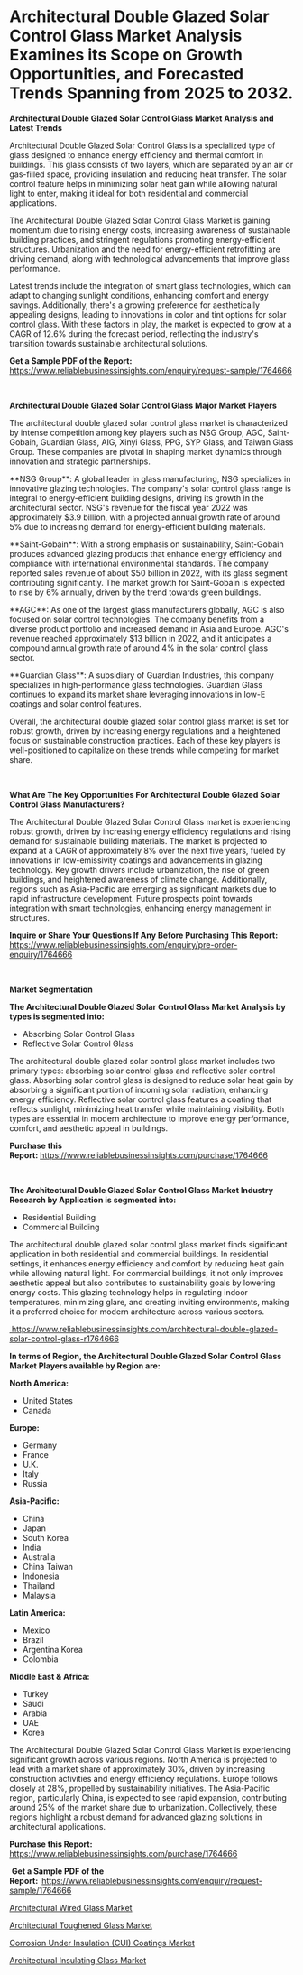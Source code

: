<p><h1>Architectural Double Glazed Solar Control Glass Market Analysis Examines its Scope on Growth Opportunities, and Forecasted Trends Spanning from 2025 to 2032.</h1></p><p><strong>Architectural Double Glazed Solar Control Glass Market Analysis and Latest Trends</strong></p>
<p><p>Architectural Double Glazed Solar Control Glass is a specialized type of glass designed to enhance energy efficiency and thermal comfort in buildings. This glass consists of two layers, which are separated by an air or gas-filled space, providing insulation and reducing heat transfer. The solar control feature helps in minimizing solar heat gain while allowing natural light to enter, making it ideal for both residential and commercial applications.</p><p>The Architectural Double Glazed Solar Control Glass Market is gaining momentum due to rising energy costs, increasing awareness of sustainable building practices, and stringent regulations promoting energy-efficient structures. Urbanization and the need for energy-efficient retrofitting are driving demand, along with technological advancements that improve glass performance.</p><p>Latest trends include the integration of smart glass technologies, which can adapt to changing sunlight conditions, enhancing comfort and energy savings. Additionally, there's a growing preference for aesthetically appealing designs, leading to innovations in color and tint options for solar control glass. With these factors in play, the market is expected to grow at a CAGR of 12.6% during the forecast period, reflecting the industry's transition towards sustainable architectural solutions.</p></p>
<p><strong>Get a Sample PDF of the Report:&nbsp;</strong> <a href="https://www.reliablebusinessinsights.com/enquiry/request-sample/1764666?utm_campaign=113&utm_medium=2&utm_source=Github&utm_content=ia&utm_term=02022025&utm_id=architectural-double-glazed-solar-control-glass">https://www.reliablebusinessinsights.com/enquiry/request-sample/1764666</a></p>
<p>&nbsp;</p>
<p><strong>Architectural Double Glazed Solar Control Glass Major Market Players</strong></p>
<p><p>The architectural double glazed solar control glass market is characterized by intense competition among key players such as NSG Group, AGC, Saint-Gobain, Guardian Glass, AIG, Xinyi Glass, PPG, SYP Glass, and Taiwan Glass Group. These companies are pivotal in shaping market dynamics through innovation and strategic partnerships.</p><p>**NSG Group**: A global leader in glass manufacturing, NSG specializes in innovative glazing technologies. The company's solar control glass range is integral to energy-efficient building designs, driving its growth in the architectural sector. NSG's revenue for the fiscal year 2022 was approximately $3.9 billion, with a projected annual growth rate of around 5% due to increasing demand for energy-efficient building materials.</p><p>**Saint-Gobain**: With a strong emphasis on sustainability, Saint-Gobain produces advanced glazing products that enhance energy efficiency and compliance with international environmental standards. The company reported sales revenue of about $50 billion in 2022, with its glass segment contributing significantly. The market growth for Saint-Gobain is expected to rise by 6% annually, driven by the trend towards green buildings.</p><p>**AGC**: As one of the largest glass manufacturers globally, AGC is also focused on solar control technologies. The company benefits from a diverse product portfolio and increased demand in Asia and Europe. AGC's revenue reached approximately $13 billion in 2022, and it anticipates a compound annual growth rate of around 4% in the solar control glass sector.</p><p>**Guardian Glass**: A subsidiary of Guardian Industries, this company specializes in high-performance glass technologies. Guardian Glass continues to expand its market share leveraging innovations in low-E coatings and solar control features. </p><p>Overall, the architectural double glazed solar control glass market is set for robust growth, driven by increasing energy regulations and a heightened focus on sustainable construction practices. Each of these key players is well-positioned to capitalize on these trends while competing for market share.</p></p>
<p>&nbsp;</p>
<p><strong>What Are The Key Opportunities For Architectural Double Glazed Solar Control Glass Manufacturers?</strong></p>
<p><p>The Architectural Double Glazed Solar Control Glass market is experiencing robust growth, driven by increasing energy efficiency regulations and rising demand for sustainable building materials. The market is projected to expand at a CAGR of approximately 8% over the next five years, fueled by innovations in low-emissivity coatings and advancements in glazing technology. Key growth drivers include urbanization, the rise of green buildings, and heightened awareness of climate change. Additionally, regions such as Asia-Pacific are emerging as significant markets due to rapid infrastructure development. Future prospects point towards integration with smart technologies, enhancing energy management in structures.</p></p>
<p><strong>Inquire or Share Your Questions If Any Before Purchasing This Report:</strong> <a href="https://www.reliablebusinessinsights.com/enquiry/pre-order-enquiry/1764666?utm_campaign=113&utm_medium=2&utm_source=Github&utm_content=ia&utm_term=02022025&utm_id=architectural-double-glazed-solar-control-glass">https://www.reliablebusinessinsights.com/enquiry/pre-order-enquiry/1764666</a></p>
<p>&nbsp;</p>
<p><strong>Market Segmentation</strong></p>
<p><strong>The Architectural Double Glazed Solar Control Glass Market Analysis by types is segmented into:</strong></p>
<p><ul><li>Absorbing Solar Control Glass</li><li>Reflective Solar Control Glass</li></ul></p>
<p><p>The architectural double glazed solar control glass market includes two primary types: absorbing solar control glass and reflective solar control glass. Absorbing solar control glass is designed to reduce solar heat gain by absorbing a significant portion of incoming solar radiation, enhancing energy efficiency. Reflective solar control glass features a coating that reflects sunlight, minimizing heat transfer while maintaining visibility. Both types are essential in modern architecture to improve energy performance, comfort, and aesthetic appeal in buildings.</p></p>
<p><strong>Purchase this Report:&nbsp;</strong><a href="https://www.reliablebusinessinsights.com/purchase/1764666?utm_campaign=113&utm_medium=2&utm_source=Github&utm_content=ia&utm_term=02022025&utm_id=architectural-double-glazed-solar-control-glass">https://www.reliablebusinessinsights.com/purchase/1764666</a></p>
<p>&nbsp;</p>
<p><strong>The Architectural Double Glazed Solar Control Glass Market Industry Research by Application is segmented into:</strong></p>
<p><ul><li>Residential Building</li><li>Commercial Building</li></ul></p>
<p><p>The architectural double glazed solar control glass market finds significant application in both residential and commercial buildings. In residential settings, it enhances energy efficiency and comfort by reducing heat gain while allowing natural light. For commercial buildings, it not only improves aesthetic appeal but also contributes to sustainability goals by lowering energy costs. This glazing technology helps in regulating indoor temperatures, minimizing glare, and creating inviting environments, making it a preferred choice for modern architecture across various sectors.</p></p>
<p><a href="https://www.reliablebusinessinsights.com/architectural-double-glazed-solar-control-glass-r1764666?utm_campaign=113&utm_medium=2&utm_source=Github&utm_content=ia&utm_term=02022025&utm_id=architectural-double-glazed-solar-control-glass">&nbsp;https://www.reliablebusinessinsights.com/architectural-double-glazed-solar-control-glass-r1764666</a></p>
<p><strong>In terms of Region, the Architectural Double Glazed Solar Control Glass Market Players available by Region are:</strong></p>
<p>
    <p> <strong> North America: </strong>
        <ul>
            <li>United States</li>
            <li>Canada</li>
        </ul>
        </p> 
    <p> <strong> Europe: </strong>
        <ul>
            <li>Germany</li>
            <li>France</li>
            <li>U.K.</li>
            <li>Italy</li>
            <li>Russia</li>
        </ul>
        </p> 
    <p> <strong> Asia-Pacific: </strong>
        <ul>
            <li>China</li>
            <li>Japan</li>
            <li>South Korea</li>
            <li>India</li>
            <li>Australia</li>
            <li>China Taiwan</li>
            <li>Indonesia</li>
            <li>Thailand</li>
            <li>Malaysia</li>
        </ul>
        </p> 
    <p> <strong> Latin America: </strong>
        <ul>
            <li>Mexico</li>
            <li>Brazil</li>
            <li>Argentina Korea</li>
            <li>Colombia</li>
        </ul>
        </p> 
    <p> <strong> Middle East & Africa: </strong>
        <ul>
            <li>Turkey</li>
            <li>Saudi</li>
            <li>Arabia</li>
            <li>UAE</li>
            <li>Korea</li>
        </ul>
    </p>
    </p>
<p><p>The Architectural Double Glazed Solar Control Glass Market is experiencing significant growth across various regions. North America is projected to lead with a market share of approximately 30%, driven by increasing construction activities and energy efficiency regulations. Europe follows closely at 28%, propelled by sustainability initiatives. The Asia-Pacific region, particularly China, is expected to see rapid expansion, contributing around 25% of the market share due to urbanization. Collectively, these regions highlight a robust demand for advanced glazing solutions in architectural applications.</p></p>
<p><strong>Purchase this Report: </strong><a href="https://www.reliablebusinessinsights.com/purchase/1764666?utm_campaign=113&utm_medium=2&utm_source=Github&utm_content=ia&utm_term=02022025&utm_id=architectural-double-glazed-solar-control-glass">https://www.reliablebusinessinsights.com/purchase/1764666</a></p>
<p>&nbsp;<strong>Get a Sample PDF of the Report:&nbsp;&nbsp;</strong><a href="https://www.reliablebusinessinsights.com/enquiry/request-sample/1764666?utm_campaign=113&utm_medium=2&utm_source=Github&utm_content=ia&utm_term=02022025&utm_id=architectural-double-glazed-solar-control-glass">https://www.reliablebusinessinsights.com/enquiry/request-sample/1764666</a></p>
<p><strong></strong></p>
<p><p><a href="https://github.com/shewlisapsai/Market-Research-Report-List-1/blob/main/architectural-wired-glass-market.md?utm_campaign=113&utm_medium=2&utm_source=Github&utm_content=ia&utm_term=02022025&utm_id=architectural-double-glazed-solar-control-glass">Architectural Wired Glass Market</a></p><p><a href="https://github.com/hunanuzmez/Market-Research-Report-List-1/blob/main/architectural-toughened-glass-market.md?utm_campaign=113&utm_medium=2&utm_source=Github&utm_content=ia&utm_term=02022025&utm_id=architectural-double-glazed-solar-control-glass">Architectural Toughened Glass Market</a></p><p><a href="https://github.com/chikenmhamdi/Market-Research-Report-List-1/blob/main/corrosion-under-insulation-cui-coatings-market.md?utm_campaign=113&utm_medium=2&utm_source=Github&utm_content=ia&utm_term=02022025&utm_id=architectural-double-glazed-solar-control-glass">Corrosion Under Insulation (CUI) Coatings Market</a></p><p><a href="https://github.com/mriwacraane/Market-Research-Report-List-1/blob/main/architectural-insulating-glass-market.md?utm_campaign=113&utm_medium=2&utm_source=Github&utm_content=ia&utm_term=02022025&utm_id=architectural-double-glazed-solar-control-glass">Architectural Insulating Glass Market</a></p></p>